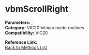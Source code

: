 # vbmScrollRight

**Parameters:** ;  
**Category:** VIC20 bitmap mode routines  
**Compatibility:** VIC20  

**Reference Link:**  
[Back to Methods List](../../SUMMARY.md)

